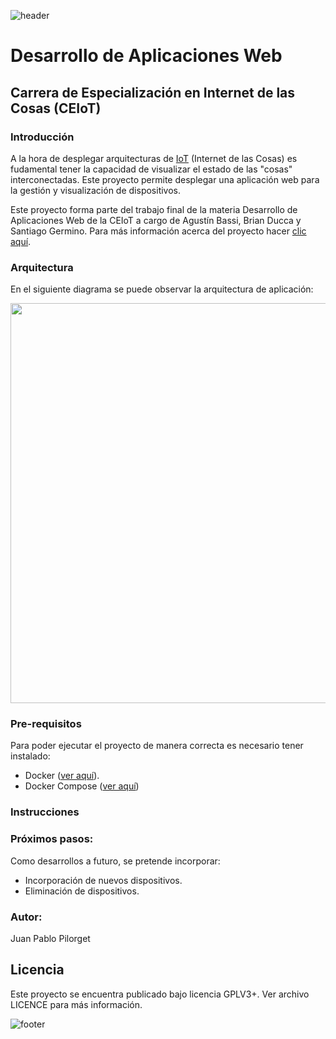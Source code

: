 ![header](doc/header.png)

# Desarrollo de Aplicaciones Web
## Carrera de Especialización en Internet de las Cosas (CEIoT)

### Introducción

A la hora de desplegar arquitecturas de [IoT](https://es.wikipedia.org/wiki/Internet_de_las_cosas) (Internet de las Cosas) es fudamental tener la capacidad de visualizar el estado de las "cosas" interconectadas. Este proyecto permite desplegar una aplicación web para la gestión y visualización de dispositivos. 

Este proyecto forma parte del trabajo final de la materia Desarrollo de Aplicaciones Web de la CEIoT a cargo de Agustín Bassi, Brian Ducca y Santiago Germino. Para más información acerca del proyecto hacer [clic aquí](https://github.com/ce-iot/daw-project-template/wiki).

### Arquitectura
En el siguiente diagrama se puede observar la arquitectura de aplicación: 

<img src="doc/architecture.png" width="640">

### Pre-requisitos

Para poder ejecutar el proyecto de manera correcta es necesario tener instalado:
- Docker ([ver aquí](https://docs.docker.com/get-docker/)).
- Docker Compose ([ver aquí](https://docs.docker.com/compose/install/))

### Instrucciones


### Próximos pasos:
Como desarrollos a futuro, se pretende incorporar:

- Incorporación de nuevos dispositivos.
- Eliminación de dispositivos.

### Autor:
Juan Pablo Pilorget

## Licencia

Este proyecto se encuentra publicado bajo licencia GPLV3+. Ver archivo LICENCE para más información.

![footer](doc/footer.png)

